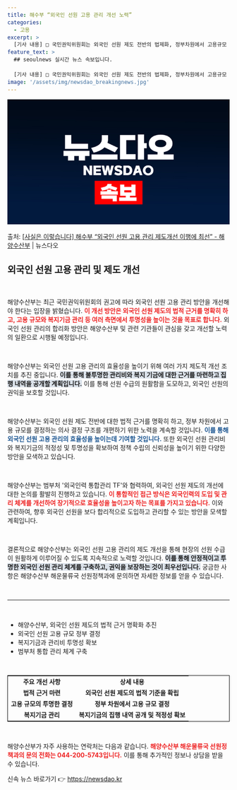 ```yaml
---
title: 해수부 “외국인 선원 고용 관리 개선 노력”
categories:
  - 고용
excerpt: >
  [기사 내용] □ 국민권익위원회는 외국인 선원 제도 전반의 법제화, 정부차원에서 고용규모 결정, 불투명한 관…
feature_text: >
  ## seoulnews 실시간 뉴스 속보입니다.

  [기사 내용] □ 국민권익위원회는 외국인 선원 제도 전반의 법제화, 정부차원에서 고용규모 결정, 불투명한 관…
image: '/assets/img/newsdao_breakingnews.jpg'
---
```


![뉴스다오 속보](/assets/img/newsdao_breakingnews.jpg)

<p>출처: <a href="https://newsdao.kr/2001" rel="dofollow">[사실은 이렇습니다] 해수부 “외국인 선원 고용 관리 제도개선 이행에 최선” - 해양수산부</a> | 뉴스다오</p>

<h2 data-ke-size="size26">외국인 선원 고용 관리 및 제도 개선</h2>

<p data-ke-size="size16">&nbsp;</p>

해양수산부는 최근 국민권익위원회의 권고에 따라 외국인 선원 고용 관리 방안을 개선해야 한다는 입장을 밝혔습니다. <b><span style="color: #ee2323;">이 개선 방안은 외국인 선원 제도의 법적 근거를 명확히 하고, 고용 규모와 복지기금 관리 등 여러 측면에서 투명성을 높이는 것을 목표로 합니다.</span></b> 외국인 선원 관리의 합리화 방안은 해양수산부 및 관련 기관들이 관심을 갖고 개선할 노력의 일환으로 시행될 예정입니다.

<p data-ke-size="size16">&nbsp;</p>

해양수산부는 외국인 선원 고용 관리의 효율성을 높이기 위해 여러 가지 제도적 개선 조치를 추진 중입니다. <b><span style="background-color: #21538527;">이를 통해 불투명한 관리비와 복지 기금에 대한 근거를 마련하고 집행 내역을 공개할 계획입니다.</span></b> 이를 통해 선원 수급의 원활함을 도모하고, 외국인 선원의 권익을 보호할 것입니다.

<p data-ke-size="size16">&nbsp;</p>

해양수산부는 외국인 선원 제도 전반에 대한 법적 근거를 명확히 하고, 정부 차원에서 고용 규모를 결정하는 의사 결정 구조를 개편하기 위한 노력을 계속할 것입니다. <b><span style="color: #1a5490;">이를 통해 외국인 선원 고용 관리의 효율성을 높이는데 기여할 것입니다.</span></b> 또한 외국인 선원 관리비와 복지기금의 적정성 및 투명성을 확보하여 정책 수립의 신뢰성을 높이기 위한 다양한 방안을 모색하고 있습니다.

<p data-ke-size="size16">&nbsp;</p>

해양수산부는 범부처 '외국인력 통합관리 TF'와 협력하여, 외국인 선원 제도의 개선에 대한 논의를 활발히 진행하고 있습니다. <b><span style="color: #ee2323;">이 통합적인 접근 방식은 외국인력의 도입 및 관리 체계를 개선하여 장기적으로 효율성을 높이고자 하는 목표를 가지고 있습니다.</span></b> 이와 관련하여, 향후 외국인 선원을 보다 합리적으로 도입하고 관리할 수 있는 방안을 모색할 계획입니다.

<p data-ke-size="size16">&nbsp;</p>

결론적으로 해양수산부는 외국인 선원 고용 관리의 제도 개선을 통해 현장의 선원 수급이 원활하게 이루어질 수 있도록 지속적으로 노력할 것입니다. <b><span style="background-color: #21538527;">이를 통해 안정적이고 투명한 외국인 선원 관리 체계를 구축하고, 권익을 보장하는 것이 최우선입니다.</span></b> 궁금한 사항은 해양수산부 해운물류국 선원정책과에 문의하면 자세한 정보를 얻을 수 있습니다.

<p data-ke-size="size16">&nbsp;</p>

<hr>

<p data-ke-size="size16">&nbsp;</p>

<ul>
    <li>해양수산부, 외국인 선원 제도의 법적 근거 명확화 추진</li>
    <li>외국인 선원 고용 규모 정부 결정</li>
    <li>복지기금과 관리비 투명성 확보</li>
    <li>범부처 통합 관리 체계 구축</li>
</ul>

<p data-ke-size="size16">&nbsp;</p>

<table style="width: 100%; border: 1px solid black;">
    <tr>
        <td style="text-align: center; height: 17px;"><b>주요 개선 사항</b></td>
        <td style="text-align: center; height: 17px;"><b>상세 내용</b></td>
    </tr>
    <tr>
        <td style="text-align: center; height: 17px;"><b>법적 근거 마련</b></td>
        <td style="text-align: center; height: 17px;"><b>외국인 선원 제도의 법적 기준을 확립</b></td>
    </tr>
    <tr>
        <td style="text-align: center; height: 17px;"><b>고용 규모의 투명한 결정</b></td>
        <td style="text-align: center; height: 17px;"><b>정부 차원에서 고용 규모 결정</b></td>
    </tr>
    <tr>
        <td style="text-align: center; height: 17px;"><b>복지기금 관리</b></td>
        <td style="text-align: center; height: 17px;"><b>복지기금의 집행 내역 공개 및 적정성 확보</b></td>
    </tr>
</table>

<p data-ke-size="size16">&nbsp;</p>

해양수산부가 자주 사용하는 연락처는 다음과 같습니다. <b><span style="color: #ee2323;">해양수산부 해운물류국 선원정책과의 문의 전화는 044-200-5743입니다.</span></b> 이를 통해 추가적인 정보나 상담을 받을 수 있습니다. 

신속 뉴스 바로가기 👉 <a href="https://newsdao.kr" rel="dofollow">https://newsdao.kr</a>


